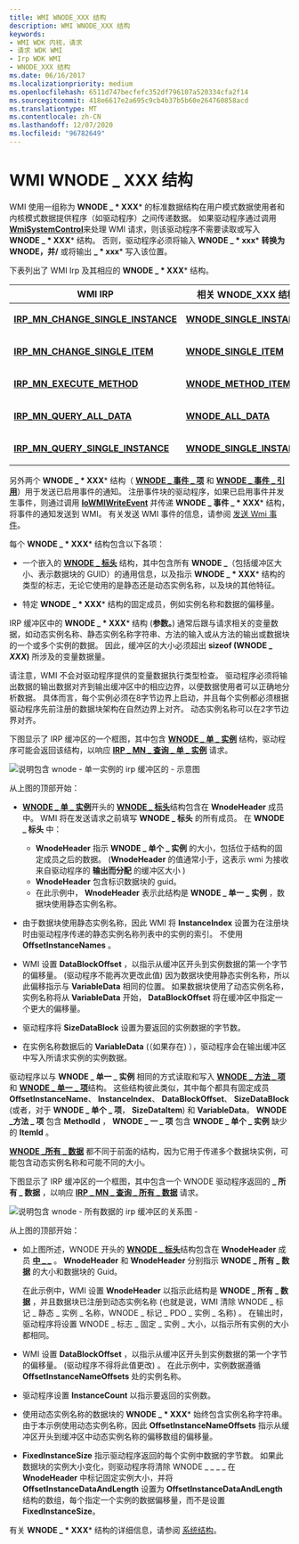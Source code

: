 ```yaml
---
title: WMI WNODE_XXX 结构
description: WMI WNODE_XXX 结构
keywords:
- WMI WDK 内核，请求
- 请求 WDK WMI
- Irp WDK WMI
- WNODE_XXX 结构
ms.date: 06/16/2017
ms.localizationpriority: medium
ms.openlocfilehash: 6511d747becfefc352df796107a520334cfa2f14
ms.sourcegitcommit: 418e6617e2a695c9cb4b37b5b60e264760858acd
ms.translationtype: MT
ms.contentlocale: zh-CN
ms.lasthandoff: 12/07/2020
ms.locfileid: "96782649"
---
```

# <a name="wmi-wnode_xxx-structures"></a>WMI WNODE \_ XXX 结构





WMI 使用一组称为 **WNODE \_ * XXX*** 的标准数据结构在用户模式数据使用者和内核模式数据提供程序（如驱动程序）之间传递数据。 如果驱动程序通过调用 [**WmiSystemControl**](/windows-hardware/drivers/ddi/wmilib/nf-wmilib-wmisystemcontrol)来处理 WMI 请求，则该驱动程序不需要读取或写入 **WNODE \_ * XXX*** 结构。 否则，驱动程序必须将输入 **WNODE \_ * xxx*** **转换为 WNODE，并/** 或将输出 **\_ * xxx*** 写入该位置。

下表列出了 WMI Irp 及其相应的 **WNODE \_ * XXX*** 结构。

<table>
<colgroup>
<col width="50%" />
<col width="50%" />
</colgroup>
<thead>
<tr class="header">
<th>WMI IRP</th>
<th>相关 WNODE_XXX 结构</th>
</tr>
</thead>
<tbody>
<tr class="odd">
<td><p><a href="/windows-hardware/drivers/kernel/irp-mn-change-single-instance" data-raw-source="[&lt;strong&gt;IRP_MN_CHANGE_SINGLE_INSTANCE&lt;/strong&gt;](./irp-mn-change-single-instance.md)"><strong>IRP_MN_CHANGE_SINGLE_INSTANCE</strong></a></p></td>
<td><p><a href="/windows-hardware/drivers/ddi/wmistr/ns-wmistr-tagwnode_single_instance" data-raw-source="[&lt;strong&gt;WNODE_SINGLE_INSTANCE&lt;/strong&gt;](/windows-hardware/drivers/ddi/wmistr/ns-wmistr-tagwnode_single_instance)"><strong>WNODE_SINGLE_INSTANCE</strong></a></p></td>
</tr>
<tr class="even">
<td><p><a href="/windows-hardware/drivers/kernel/irp-mn-change-single-item" data-raw-source="[&lt;strong&gt;IRP_MN_CHANGE_SINGLE_ITEM&lt;/strong&gt;](./irp-mn-change-single-item.md)"><strong>IRP_MN_CHANGE_SINGLE_ITEM</strong></a></p></td>
<td><p><a href="/windows-hardware/drivers/ddi/wmistr/ns-wmistr-tagwnode_single_item" data-raw-source="[&lt;strong&gt;WNODE_SINGLE_ITEM&lt;/strong&gt;](/windows-hardware/drivers/ddi/wmistr/ns-wmistr-tagwnode_single_item)"><strong>WNODE_SINGLE_ITEM</strong></a></p></td>
</tr>
<tr class="odd">
<td><p><a href="/windows-hardware/drivers/kernel/irp-mn-execute-method" data-raw-source="[&lt;strong&gt;IRP_MN_EXECUTE_METHOD&lt;/strong&gt;](./irp-mn-execute-method.md)"><strong>IRP_MN_EXECUTE_METHOD</strong></a></p></td>
<td><p><a href="/windows-hardware/drivers/ddi/wmistr/ns-wmistr-tagwnode_method_item" data-raw-source="[&lt;strong&gt;WNODE_METHOD_ITEM&lt;/strong&gt;](/windows-hardware/drivers/ddi/wmistr/ns-wmistr-tagwnode_method_item)"><strong>WNODE_METHOD_ITEM</strong></a></p></td>
</tr>
<tr class="even">
<td><p><a href="/windows-hardware/drivers/kernel/irp-mn-query-all-data" data-raw-source="[&lt;strong&gt;IRP_MN_QUERY_ALL_DATA&lt;/strong&gt;](./irp-mn-query-all-data.md)"><strong>IRP_MN_QUERY_ALL_DATA</strong></a></p></td>
<td><p><a href="/windows-hardware/drivers/ddi/wmistr/ns-wmistr-tagwnode_all_data" data-raw-source="[&lt;strong&gt;WNODE_ALL_DATA&lt;/strong&gt;](/windows-hardware/drivers/ddi/wmistr/ns-wmistr-tagwnode_all_data)"><strong>WNODE_ALL_DATA</strong></a></p></td>
</tr>
<tr class="odd">
<td><p><a href="/windows-hardware/drivers/kernel/irp-mn-query-single-instance" data-raw-source="[&lt;strong&gt;IRP_MN_QUERY_SINGLE_INSTANCE&lt;/strong&gt;](./irp-mn-query-single-instance.md)"><strong>IRP_MN_QUERY_SINGLE_INSTANCE</strong></a></p></td>
<td><p><a href="/windows-hardware/drivers/ddi/wmistr/ns-wmistr-tagwnode_single_instance" data-raw-source="[&lt;strong&gt;WNODE_SINGLE_INSTANCE&lt;/strong&gt;](/windows-hardware/drivers/ddi/wmistr/ns-wmistr-tagwnode_single_instance)"><strong>WNODE_SINGLE_INSTANCE</strong></a></p></td>
</tr>
</tbody>
</table>

 

另外两个 **WNODE \_ * XXX*** 结构（ [**WNODE \_ 事件 \_ 项**](/windows-hardware/drivers/ddi/wmistr/ns-wmistr-tagwnode_event_item) 和 [**WNODE \_ 事件 \_ 引用**](/windows-hardware/drivers/ddi/wmistr/ns-wmistr-tagwnode_event_reference)）用于发送已启用事件的通知。 注册事件块的驱动程序，如果已启用事件并发生事件，则通过调用 [**IoWMIWriteEvent**](/windows-hardware/drivers/ddi/wdm/nf-wdm-iowmiwriteevent) 并传递 **WNODE \_ 事件 \_ * XXX*** 结构，将事件的通知发送到 WMI。 有关发送 WMI 事件的信息，请参阅 [发送 Wmi 事件](sending-wmi-events.md)。

每个 **WNODE \_ * XXX*** 结构包含以下各项：

- 一个嵌入的 [**WNODE \_ 标头**](/windows-hardware/drivers/ddi/wmistr/ns-wmistr-_wnode_header) 结构，其中包含所有 **WNODE \_**（包括缓冲区大小、表示数据块的 GUID）的通用信息，以及指示 **WNODE \_ * XXX*** 结构的类型的标志，无论它使用的是静态还是动态实例名称，以及块的其他特征。

- 特定 **WNODE \_ * XXX*** 结构的固定成员，例如实例名称和数据的偏移量。

IRP 缓冲区中的 **WNODE \_ * XXX*** 结构 (**参数。**) 通常后跟与请求相关的变量数据，如动态实例名称、静态实例名称字符串、方法的输入或从方法的输出或数据块的一个或多个实例的数据。 因此，缓冲区的大小必须超出 **sizeof (WNODE \_ *XXX*)** 所涉及的变量数据量。

请注意，WMI 不会对驱动程序提供的变量数据执行类型检查。 驱动程序必须将输出数据的输出数据对齐到输出缓冲区中的相应边界，以便数据使用者可以正确地分析数据。 具体而言，每个实例必须在8字节边界上启动，并且每个实例都必须根据驱动程序先前注册的数据块架构在自然边界上对齐。 动态实例名称可以在2字节边界对齐。

下图显示了 IRP 缓冲区的一个框图，其中包含 [**WNODE \_ 单 \_ 实例**](/windows-hardware/drivers/ddi/wmistr/ns-wmistr-tagwnode_single_instance) 结构，驱动程序可能会返回该结构，以响应 [**IRP \_ MN \_ 查询 \_ 单 \_ 实例**](./irp-mn-query-single-instance.md) 请求。

![说明包含 wnode \- 单一实例的 irp 缓冲区的 \- 示意图](images/wnode-single-instance.png)

从上图的顶部开始：

-   [**WNODE \_ 单 \_ 实例**](/windows-hardware/drivers/ddi/wmistr/ns-wmistr-tagwnode_single_instance)开头的 [**WNODE \_ 标头**](/windows-hardware/drivers/ddi/wmistr/ns-wmistr-_wnode_header)结构包含在 **WnodeHeader** 成员中。 WMI 将在发送请求之前填写 **WNODE \_ 标头** 的所有成员。 在 **WNODE \_ 标头** 中：

    -   **WnodeHeader** 指示 **WNODE \_ 单个 \_ 实例** 的大小，包括位于结构的固定成员之后的数据。  (**WnodeHeader** 的值通常小于，这表示 wmi 为接收来自驱动程序的 **输出而分配** 的缓冲区大小 ) 
    -   **WnodeHeader** 包含标识数据块的 guid。
    -   在此示例中， **WnodeHeader** 表示此结构是 **WNODE \_ 单一 \_ 实例** ，数据块使用静态实例名称。
-   由于数据块使用静态实例名称，因此 WMI 将 **InstanceIndex** 设置为在注册块时由驱动程序传递的静态实例名称列表中的实例的索引。 不使用 **OffsetInstanceNames** 。

-   WMI 设置 **DataBlockOffset** ，以指示从缓冲区开头到实例数据的第一个字节的偏移量。  (驱动程序不能再次更改此值) 因为数据块使用静态实例名称，所以此偏移指示与 **VariableData** 相同的位置。 如果数据块使用了动态实例名称，实例名称将从 **VariableData** 开始， **DataBlockOffset** 将在缓冲区中指定一个更大的偏移量。

-   驱动程序将 **SizeDataBlock** 设置为要返回的实例数据的字节数。

-   在实例名称数据后的 **VariableData** (（如果存在) ），驱动程序会在输出缓冲区中写入所请求实例的实例数据。

驱动程序以与 **WNODE \_ 单一 \_ 实例** 相同的方式读取和写入 [**WNODE \_ 方法 \_ 项**](/windows-hardware/drivers/ddi/wmistr/ns-wmistr-tagwnode_method_item)和 [**WNODE \_ 单一 \_ 项**](/windows-hardware/drivers/ddi/wmistr/ns-wmistr-tagwnode_single_item)结构。 这些结构彼此类似，其中每个都具有固定成员 **OffsetInstanceName**、 **InstanceIndex**、 **DataBlockOffset**、 **SizeDataBlock** (或者，对于 **WNODE \_ 单个 \_ 项**， **SizeDataItem**) 和 **VariableData**。 **WNODE \_方法 \_ 项** 包含 **MethodId** ， **WNODE \_ 一 \_ 项** 包含 **WNODE \_ 单个 \_ 实例** 缺少的 **ItemId** 。

[**WNODE \_所有 \_ 数据**](/windows-hardware/drivers/ddi/wmistr/ns-wmistr-tagwnode_all_data) 都不同于前面的结构，因为它用于传递多个数据块实例，可能包含动态实例名称和可能不同的大小。

下图显示了 IRP 缓冲区的一个框图，其中包含一个 WNODE 驱动程序返回的 **\_ 所有 \_ 数据** ，以响应 [**IRP \_ MN \_ 查询 \_ 所有 \_ 数据**](./irp-mn-query-all-data.md) 请求。

![说明包含 wnode \- 所有数据的 irp 缓冲区的关系图 \-](images/wnode-all-data.png)

从上图的顶部开始：

- 如上图所述，WNODE 开头的 [**WNODE \_ 标头**](/windows-hardware/drivers/ddi/wmistr/ns-wmistr-_wnode_header)结构包含在 **WnodeHeader** 成员 [**中 \_ \_**](/windows-hardware/drivers/ddi/wmistr/ns-wmistr-tagwnode_all_data) 。 **WnodeHeader** 和 **WnodeHeader** 分别指示 **WNODE \_ 所有 \_ 数据** 的大小和数据块的 Guid。

  在此示例中，WMI 设置 **WnodeHeader** 以指示此结构是 **WNODE \_ 所有 \_ 数据** ，并且数据块已注册到动态实例名称 (也就是说，WMI 清除 WNODE \_ 标记 \_ 静态 \_ 实例 \_ 名称，WNODE \_ 标记 \_ PDO \_ 实例 \_ 名称) 。 在输出时，驱动程序将设置 WNODE \_ 标志 \_ 固定 \_ 实例 \_ 大小，以指示所有实例的大小都相同。

- WMI 设置 **DataBlockOffset** ，以指示从缓冲区开头到实例数据的第一个字节的偏移量。  (驱动程序不得将此值更改) 。 在此示例中，实例数据遵循 **OffsetInstanceNameOffsets** 处的实例名称。

- 驱动程序设置 **InstanceCount** 以指示要返回的实例数。

- 使用动态实例名称的数据块的 **WNODE \_ * XXX*** 始终包含实例名称字符串。 由于本示例使用动态实例名称，因此 **OffsetInstanceNameOffsets** 指示从缓冲区开头到缓冲区中动态实例名称的偏移数组的偏移量。

- **FixedInstanceSize** 指示驱动程序返回的每个实例中数据的字节数。 如果此数据块的实例大小变化，则驱动程序将清除 WNODE \_ \_ \_ \_ 在 **WnodeHeader** 中标记固定实例大小，并将 **OffsetInstanceDataAndLength** 设置为 **OffsetInstanceDataAndLength** 结构的数组，每个指定一个实例的数据偏移量，而不是设置 **FixedInstanceSize**。

有关 **WNODE \_ * XXX*** 结构的详细信息，请参阅 [系统结构](/windows-hardware/drivers/ddi/index)。

